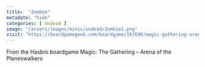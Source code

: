 ```yaml
---
title:  "Zombie"
metadate: "hide"
categories: [ Undead ]
image: "/assets/images/minis/undead/Zombie1.png"
visit: "https://boardgamegeek.com/boardgame/167698/magic-gathering-arena-planeswalkers"
---
```

From the Hasbro boardgame Magic: The Gathering – Arena of the Planeswalkers